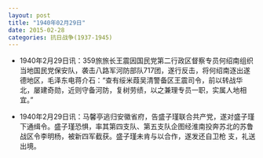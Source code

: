```yaml
---
layout: post
title: "1940年02月29日"
date: 2015-02-28
categories: 抗日战争(1937-1945)
---
```


<meta name="referrer" content="no-referrer" />

- 1940年2月29日讯：359旅旅长王震因国民党第二行政区督察专员何绍南组织当地国民党保安队，袭击八路军河防部队717团，遂行反击，将何绍南逐出遂德地区，毛泽东电蒋介石：“查有绥米葭吴清警备区王震司令，前以转战华北，屡建奇勋，近则守备河防，复树劳绩，以之兼理专员一职，实属人地相宜。”  

- 1940年2月29日讯：马馨亭逃归安徽省府，告盛子瑾联合共产党，遂对盛子瑾下通缉令。盛子瑾恐惧，率其第四支队、第五支队企图经淮南投奔苏北的苏鲁战区令李明杨，被新四军截获。盛子瑾未肯与以合作，遂发还自卫枪 支，礼送出境。 

